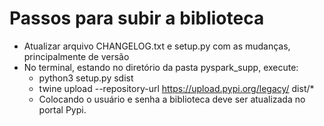 # Passos para subir a biblioteca 

 - Atualizar arquivo CHANGELOG.txt e setup.py com as mudanças, principalmente de versão
 - No terminal, estando no diretório da pasta pyspark_supp, execute:
    - python3 setup.py sdist
    - twine upload --repository-url https://upload.pypi.org/legacy/ dist/*
    - Colocando o usuário e senha a biblioteca deve ser atualizada no portal Pypi.